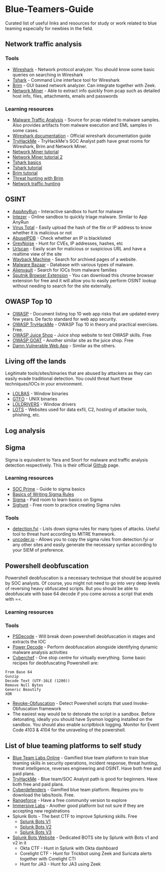 # Blue-Teamers-Guide
Curated list of useful links and resources for study or work related to blue teaming especially for newbies in the field.




## Network traffic analysis 
### Tools
- [Wireshark](https://www.wireshark.org) - Network protocol analyzer. You should know some basic queries on searching in Wireshark
- [Tshark](https://www.wireshark.org/docs/man-pages/tshark.html) - Command Line interface tool for Wireshark
- [Brim](https://www.brimdata.io) - GUI based network analyzer. Can integrate together with Zeek. 
- [Network Miner](https://www.netresec.com/?page=NetworkMiner) - Able to extract info quickly from pcap such as detailed host info, files, attachments, emails and passwords

### Learning resources
- [Malware Traffic Analysis](https://www.malware-traffic-analysis.net) - Source for pcap related to malware samples. Also provides artifacts from malware execution and EML samples in some cases. 
- [Wireshark documentation](https://www.wireshark.org/docs/wsug_html_chunked/ChapterIntroduction.html) - Official wireshark documentation guide
- [TryHackMe](https://tryhackme.com/paths) - TryHackMe's SOC Analyst path have great rooms for Wireshark, Brim and Network Miner. 
- [Network Miner tutorial](https://hackersonlineclub.com/networkminer-for-network-forensic-analysis/) 
- [Network Miner tutorial 2](https://thesecmaster.com/how-to-analyse-a-pcap-file-using-network-miner-a-network-forensic-analysis-tool-nfat/) 
- [Tshark basics](https://blog.yarsalabs.com/tshark-basics-part1/) 
- [Tshark tutorial](https://www.youtube.com/watch?v=w9mSPvacba0) 
- [Brim tutorial](https://kifarunix.com/analyze-network-traffic-using-brim-security/)
- [Threat hunting with Brim](https://medium.com/brim-securitys-knowledge-funnel/five-elegant-brim-queries-to-threat-hunt-in-zeek-logs-and-packet-captures-30eec4c09933) 
- [Network traffic hunting](https://sanog.org/resources/sanog36/SANOG36-Tutorial_ThreatHunting_Hassan.pdf)

## OSINT
- [AppAnyRun](https://app.any.run) - Interactive sandbox to hunt for malware
- [Intezer](https://analyze.intezer.com) - Online sandbox to quickly triage malware. Similar to App AnyRun
- [Virus Total](https://www.virustotal.com/gui/home/upload) - Easily upload the hash of the file or IP address to know whether it is malicious or not
- [AbuseIPDB](https://www.abuseipdb.com) - Check whether an IP is blacklisted
- [GreyNoise](https://viz.greynoise.io) - Hunt for CVEs, IP addresses, hashes, etc
- [Urlscan](https://urlscan.io) - Easily scan for malicious or suspicious URL and have a realtime view of the site
- [Wayback Machine](https://archive.org/web/) - Search for archived pages of a website. 
- [Malware Bazaar](https://bazaar.abuse.ch) - Database with various types of malware.
- [Alienvault](https://otx.alienvault.com/browse/global/pulses?include_inactive=0&sort=-modified&page=1&limit=10) - Search for IOCs from malware families
- [Sputnik Browser Extension](https://chrome.google.com/webstore/detail/sputnik/manapjdamopgbpimgojkccikaabhmocd?hl=en) - You can download this chrome browser extension for free and it will allow you to easily perform OSINT lookup without needing to search for the site externally. 

## OWASP Top 10
- [OWASP](https://owasp.org/www-project-top-ten/) - Document listing top 10 web app risks that are updated every few years. De facto standard for web app security.
- [OWASP TryHackMe](https://tryhackme.com/room/owasptop102021) - OWASP Top 10 in theory and practical exercises. Free.
- [OWASP Juice Shop](https://tryhackme.com/room/owaspjuiceshop) - Juice shop website to test OWASP skills. Free
- [OWASP GOAT](https://tryhackme.com/room/webgoat) - Another similar site as the juice shop. Free
- [Damn Vulnerable Web App](https://github.com/digininja/DVWA) - Similar as the others. 

## Living off the lands
Legitimate tools/sites/binaries that are abused by attackers as they can easily evade traditional detection. You could threat hunt these techniques/IOCs in your environment.
- [LOLBAS](https://lolbas-project.github.io) - Window binaries
- [GTFO](https://gtfobins.github.io/#) - UNIX binaries
- [LOLDRIVERS](https://www.loldrivers.io) - Window drivers
- [LOTS](https://lots-project.com) - Websites used for data exfil, C2, hosting of attacker tools, phishing, etc.

## Log analysis

## Sigma
Sigma is equivalent to Yara and Snort for malware and traffic analysis detection respectively. This is their official [Github](https://github.com/SigmaHQ/sigma) page.

### Learning resources
- [SOC Prime](https://socprime.com/blog/sigma-rules-the-beginners-guide/) - Guide to sigma basics
- [Basics of Writing Sigma Rules](https://www.nextron-systems.com/2018/02/10/write-sigma-rules/) 
- [Sigma](https://tryhackme.com/room/sigma) - Paid room to learn basics on Sigma 
- [Sighunt](https://tryhackme.com/room/sighunt) - Free room to practice creating Sigma rules

### Tools
-  [detection.fyi](https://detection.fyi) - Lists down sigma rules for many types of attacks. Useful tool to threat hunt according to MITRE framework. 
- [uncoder.io](https://uncoder.io) - Allows you to copy the sigma rules from detection.fyi or any other sites and easily generate the necessary syntax according to your SIEM of preference. 


## Powershell deobfuscation 
Powershell deobfuscation is a necessary technique that should be acquired by SOC analysts. Of course, you might not need to go into very deep levels of reversing heavy obfuscated scripts. But you should be able to deobfuscate with base 64 decode if you come across a script that ends with ==.

### Learning resources 

### Tools
- [PSDecode](https://github.com/R3MRUM/PSDecode) - Will break down powershell deobfuscation in stages and extracts the IOC
- [Power Decode](https://github.com/Malandrone/PowerDecode) - Perform deobfuscation alongside identifying dynamic malware analysis activities
- [Cyberchef](https://gchq.github.io/CyberChef/) - One stop centre for virtually everything. Some basic recipes for deobfuscating Powershell are:
```
From Base 64
Gunzip
Decode Text (UTF-16LE (1200))
Remove Null Bytes
Generic Beautify
XOR 
```
- [Revoke-Obfuscation](https://github.com/danielbohannon/Revoke-Obfuscation) - Detect Powershell scripts that used Invoke-Obfuscation framework
- The easiest way would be to detonate the script in a sandbox. Before detonating, ideally you should have Sysmon logging installed on the sandbox. You should also enable scriptblock logging. Monitor for Event Code 4103 & 4104 for the unraveling of the powershell. 

## List of blue teaming platforms to self study 
- [Blue Team Labs Online](https://blueteamlabs.online) - Gamified blue team platform to train blue teaming skills in security operations, incident response, threat hunting, threat intelligence, reverses engineering and OSINT. Have both free and paid plans. 
- [TryHackMe](https://tryhackme.com) - Blue team/SOC Analyst path is good for beginners. Have both free and paid plans. 
- [Cyberdefenders](https://cyberdefenders.org) - Gamified blue team platform. Requires you to download the labs/tools. Free.
- [Rangeforce](https://go.rangeforce.com/community-edition-registration) - Have a free community version to explore
- [Immersive Labs](https://www.immersivelabs.com/platform/blue-team-training-cyberpro/) - Another good platform but not sure if they are accepting new registrations
- Splunk Bots - The best CTF to improve Splunking skills. Free
  - [Splunk Bots V1](https://github.com/splunk/botsv1)
  - [Splunk Bots V2](https://github.com/splunk/botsv2)
  - [Splunk Bots V3](https://github.com/splunk/botsv3)
- [Splunk Bots Website](https://bots.splunk.com) - Dedicated BOTS site by Splunk with Bots v1 and v2 in it
   - Okta CTF - Hunt in Splunk with Okta dashboard
   - Corelight CTF - Hunt for Trickbot using Zeek and Suricata alerts together with Corelight CTI
   - Hunt for JA3  - Hunt for JA3 using Zeek
